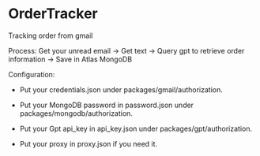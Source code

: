 # OrderTracker
Tracking order from gmail

Process: Get your unread email -> Get text -> Query gpt to retrieve order information -> Save in Atlas MongoDB

Configuration:

- Put your credentials.json under packages/gmail/authorization.

- Put your MongoDB password in password.json under packages/mongodb/authorization.

- Put your Gpt api_key in api_key.json under packages/gpt/authorization.

- Put your proxy in proxy.json if you need it.
